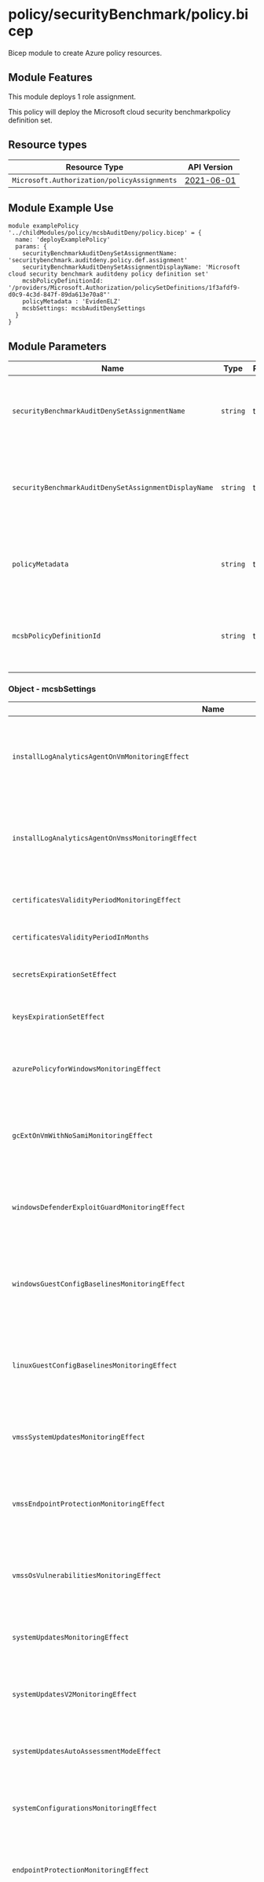 # policy/securityBenchmark/policy.bicep
Bicep module to create Azure policy resources.

## Module Features
This module deploys 1 role assignment.

This policy will deploy the Microsoft cloud security benchmarkpolicy definition set.

## Resource types

| Resource Type | API Version |
| --- | --- |
| `Microsoft.Authorization/policyAssignments` | [2021-06-01](https://docs.microsoft.com/en-us/azure/templates/microsoft.authorization/2021-06-01/policyassignments) |


## Module Example Use
```bicep
module examplePolicy '../childModules/policy/mcsbAuditDeny/policy.bicep' = {
  name: 'deployExamplePolicy'
  params: {
    securityBenchmarkAuditDenySetAssignmentName: 'securitybenchmark.auditdeny.policy.def.assignment'
    securityBenchmarkAuditDenySetAssignmentDisplayName: 'Microsoft cloud security benchmark auditdeny policy definition set'
    mcsbPolicyDefinitionId: '/providers/Microsoft.Authorization/policySetDefinitions/1f3afdf9-d0c9-4c3d-847f-89da613e70a8"'
    policyMetadata : 'EvidenELZ'
    mcsbSettings: mcsbAuditDenySettings
  }
}
```

## Module Parameters

| Name | Type | Required | Description |
| --- | --- | --- | --- |
| `securityBenchmarkAuditDenySetAssignmentName` | `string` | true | Specify name for assignment of security benchmark audit deny initiative. |
| `securityBenchmarkAuditDenySetAssignmentDisplayName` | `string` | true | Specify display name for assignment of security benchmark audit deny initiative. |
| `policyMetadata` | `string` | true | Specify metadata source value required for billing and monitoring. |
| `mcsbPolicyDefinitionId` | `string` | true | Specify the policy definition id of the built-in MCSB Initiative. |

### Object - mcsbSettings
| Name | Type | Description |
| --- | --- | --- |
| `installLogAnalyticsAgentOnVmMonitoringEffect` | `String` | Log Analytics agent should be installed on your virtual machine for Microsoft Defender for Cloud monitoring. Allowed Values: AuditIfNotExists; Disabled. |
| `installLogAnalyticsAgentOnVmssMonitoringEffect` | `String` | Log Analytics agent should be installed on your virtual machine scale sets for Microsoft Defender for Cloud monitoring. Allowed Values: AuditIfNotExists; Disabled. |
| `certificatesValidityPeriodMonitoringEffect` | `String` | Manage certificate validity period. Allowed Values: audit; deny; Disabled. |
| `certificatesValidityPeriodInMonths` | `Integer` | The maximum validity period in months of managed certificate. |
| `secretsExpirationSetEffect` | `String` | Key Vault secrets should have expiration dates set. Allowed Values: Audit; Deny; Disabled. |
| `keysExpirationSetEffect` | `String` | Key Vault keys should have expiration dates set. Allowed Values: Audit; Deny; Disabled. |
| `azurePolicyforWindowsMonitoringEffect` | `String` | Guest Configuration extension should be installed on virtual machines. Allowed Values: AuditIfNotExists; Disabled. | |
| `gcExtOnVmWithNoSamiMonitoringEffect` | `String` | Virtual machines' Guest Configuration extension should be deployed with system-assigned managed identity. Allowed Values: AuditIfNotExists;Disabled. |
| `windowsDefenderExploitGuardMonitoringEffect` | `String` | Windows Defender Exploit Guard should be enabled on your Windows virtual machines. Allowed Values: AuditIfNotExists; Disabled. |
| `windowsGuestConfigBaselinesMonitoringEffect` | `String` | Vulnerabilities in security configuration on your Windows machines should be remediated (powered by Guest Config). Allowed Values: AuditIfNotExists; Disabled. | |
| `linuxGuestConfigBaselinesMonitoringEffect` | `String` | Vulnerabilities in security configuration on your Linux machines should be remediated (powered by Guest Config). Allowed Values: AuditIfNotExists; Disabled. |
| `vmssSystemUpdatesMonitoringEffect` | `String` | System updates on virtual machine scale sets should be installed. Allowed Values: AuditIfNotExists; Disabled. |
| `vmssEndpointProtectionMonitoringEffect` | `String` | Endpoint protection solution should be installed on virtual machine scale sets. Allowed Values: AuditIfNotExists; Disabled. |
| `vmssOsVulnerabilitiesMonitoringEffect` | `String` | Vulnerabilities in security configuration on your virtual machine scale sets should be remediated. Allowed Values: AuditIfNotExists; Disabled. |
| `systemUpdatesMonitoringEffect` | `String` | System updates should be installed on your machines. Allowed Values: AuditIfNotExists; Disabled. |
| `systemUpdatesV2MonitoringEffect` | `String` | System updates should be installed on your machines (powered by Update Center). Allowed Values: AuditIfNotExists; Disabled. |
| `systemUpdatesAutoAssessmentModeEffect` | `String` | Machines should be configured to periodically check for missing system updates. Allowed Values: Audit; Disabled. |
| `systemConfigurationsMonitoringEffect` | `String` | Vulnerabilities in security configuration on your machines should be remediated. Allowed Values: AuditIfNotExists; Disabled. |
| `endpointProtectionMonitoringEffect` | `String` | Monitor missing Endpoint Protection in Microsoft Defender for Cloud. Allowed Values: AuditIfNotExists; Disabled. |
| `diskEncryptionMonitoringEffect` | `String` | Virtual machines should encrypt temp disks, caches, and data flows between Compute and Storage resources. Allowed Values: AuditIfNotExists; Disabled. |
| `gcLinuxDiskEncryptionMonitoringEffect` | `String` | Linux machines should encrypt temp disks, caches, and data flows between Compute and Storage resources. Allowed Values: AuditIfNotExists; Disabled. |
| `gcWindowsDiskEncryptionMonitoringEffect` | `String` | Windows machines should encrypt temp disks, caches, and data flows between Compute and Storage resources. Allowed Values: AuditIfNotExists; Disabled. |
| `networkSecurityGroupsOnSubnetsMonitoringEffect` | `String` | Network Security Groups on the subnet level should be enabled. Allowed Values: AuditIfNotExists; Disabled. |
| `networkSecurityGroupsOnVirtualMachinesMonitoringEffect` | `String` | Internet-facing virtual machines should be protected with network security groups. Allowed Values: AuditIfNotExists; Disabled. |
| `networkSecurityGroupsOnInternalVirtualMachinesMonitoringEffect` | `String` | Non-internet-facing virtual machines should be protected with network security groups. Allowed Values: AuditIfNotExists; Disabled. |
| `nextGenerationFirewallMonitoringEffect` | `String` | All network ports should be restricted on network security groups associated to your virtual machine. Allowed Values: AuditIfNotExists; Disabled. |
| `serverVulnerabilityAssessmentEffect` | `String` | A vulnerability assessment solution should be enabled on your virtual machines. Allowed Values: AuditIfNotExists; Disabled. |
| `jitNetworkAccessMonitoringEffect` | `String` | Management ports of virtual machines should be protected with just-in-time network access control. Allowed Values: AuditIfNotExists; Disabled. |
| `adaptiveApplicationControlsMonitoringEffect` | `String` | Adaptive application controls for defining safe applications should be enabled on your machines. Allowed Values: AuditIfNotExists; Disabled. |
| `adaptiveApplicationControlsUpdateMonitoringEffect` | `String` | Allowlist rules in your adaptive application control policy should be updated. Allowed Values: AuditIfNotExists; Disabled. |
| `sqlDbEncryptionMonitoringEffect` | `String` | Transparent Data Encryption on SQL databases should be enabled. Allowed Values: AuditIfNotExists; Disabled. |
| `sqlServerAuditingMonitoringEffect` | `String` | Auditing should be enabled on advanced data security settings on SQL Server. Allowed Values: AuditIfNotExists; Disabled. |
| `encryptionOfAutomationAccountMonitoringEffect` | `String` | Automation account variables should be encrypted. Allowed Values: Audit; Deny; Disabled. |
| `diagnosticsLogsInBatchAccountMonitoringEffect` | `String` | Resource logs in Batch accounts should be enabled. Allowed Values: AuditIfNotExists; Disabled. |
| `diagnosticsLogsInBatchAccountRetentionDays` | `String` | Required retention (in days) for logs in Batch accounts. |
| `classicComputeVmsMonitoringEffect` | `String` | Virtual machines should be migrated to new Azure Resource Manager resources. Allowed Values: Audit; Deny; Disabled. |
| `classicStorageAccountsMonitoringEffect` | `String` | Storage accounts should be migrated to new Azure Resource Manager resources. Allowed Values: Audit; Deny; Disabled. |
| `diagnosticsLogsInDataLakeAnalyticsMonitoringEffect` | `String` | Resource logs in Data Lake Analytics should be enabled. Allowed Values: AuditIfNotExists; Disabled. |
| `diagnosticsLogsInDataLakeAnalyticsRetentionDays` | `String` | Required retention (in days) of logs in Data Lake Analytics accounts. |
| `diagnosticsLogsInDataLakeStoreMonitoringEffect` | `String` | Resource logs in Azure Data Lake Store should be enabled. Allowed Values: AuditIfNotExists; Disabled. |
| `diagnosticsLogsInDataLakeStoreRetentionDays` | `String` | Required retention (in days) of logs in Data Lake Store accounts. |
| `diagnosticsLogsInEventHubMonitoringEffect` | `String` | Resource logs in Event Hub should be enabled. Allowed Values: AuditIfNotExists; Disabled. |
| `diagnosticsLogsInEventHubRetentionDays` | `String` | Required retention (in days) of logs in Event Hub accounts. |
| `diagnosticsLogsInKeyVaultMonitoringEffect` | `String` | Resource logs in Key Vault should be enabled. Allowed Values: AuditIfNotExists; Disabled. |
| `diagnosticsLogsInKeyVaultRetentionDays` | `String` | Required retention (in days) of logs in Key Vault vaults. |
| `diagnosticsLogsInKubernetesMonitoringEffect` | `String` | Resource logs in Azure Kubernetes Service should be enabled. Allowed Values: AuditIfNotExists; Disabled. |
| `diagnosticsLogsInKubernetesRetentionDays` | `String` | Required retention (in days) of logs in Kubernetes managed clusters.
| `diagnosticsLogsInLogicAppsMonitoringEffect` | `String` | Resource logs in Logic Apps should be enabled. Allowed Values: AuditIfNotExists; Disabled. |
| `diagnosticsLogsInLogicAppsRetentionDays` | `String` | Required retention (in days) of logs in Logic Apps workflows. |
| `diagnosticsLogsInRedisCacheMonitoringEffect` | `String` | Only secure connections to your Redis Cache should be enabled. Allowed Values: Audit; Deny; Disabled. |
| `diagnosticsLogsInSearchServiceMonitoringEffect` | `String` | Resource logs in Search services should be enabled. Allowed Values: AuditIfNotExists; Disabled. |
| `diagnosticsLogsInSearchServiceRetentionDays` | `String` | Required retention (in days) of logs in Azure Search service. |
| `aadAuthenticationInServiceFabricMonitoringEffect` | `String` | Service Fabric clusters should only use Azure Active Directory for client authentication. Allowed Values: Audit; Deny; Disabled. |
| `clusterProtectionLevelInServiceFabricMonitoringEffect` | `String` | Service Fabric clusters should have the ClusterProtectionLevel property set to EncryptAndSign. Allowed Values: Audit; Deny; Disabled. |
| `diagnosticsLogsInServiceBusMonitoringEffect` | `String` | Resource logs in Service Bus should be enabled. Allowed Values: AuditIfNotExists; Disabled. |
| `diagnosticsLogsInServiceBusRetentionDays` | `String` | Required retention (in days) of logs in Service Bus. |
| `aadAuthenticationInSqlServerMonitoringEffect` | `String` | An Azure Active Directory administrator should be provisioned for SQL servers. Allowed Values: AuditIfNotExists; Disabled. |
| `secureTransferToStorageAccountMonitoringEffect` | `String` | Secure transfer to storage accounts should be enabled. Allowed Values: Audit; Deny; Disabled. |
| `diagnosticsLogsInStreamAnalyticsMonitoringEffect` | `String` | Resource logs in Azure Stream Analytics should be enabled. Allowed Values: AuditIfNotExists; Disabled. |
| `diagnosticsLogsInStreamAnalyticsRetentionDays` | `String` | Required retention (in days) of logs in Stream Analytics. |
| `useRbacRulesMonitoringEffect` | `String` | Audit usage of custom RBAC rules. Allowed Values: Audit; Disabled. |
| `disableUnrestrictedNetworkToStorageAccountMonitoringEffect` | `String` | Audit unrestricted network access to storage accounts. Allowed Values: Audit; Deny; Disabled. |
| `sqlDbVulnerabilityAssesmentMonitoringEffect` | `String` | SQL databases should have vulnerability findings resolved. Allowed Values: AuditIfNotExists; Disabled. |
| `serverSqlDbVulnerabilityAssesmentMonitoringEffect` | `String` | SQL servers on machines should have vulnerability findings resolved. Allowed Values: AuditIfNotExists; Disabled. |
| `identityDesignateLessThanOwnersMonitoringEffect` | `String` | A maximum of 3 owners should be designated for your subscription. Allowed Values: AuditIfNotExists; Disabled. |
| `identityDesignateMoreThanOneOwnerMonitoringEffect` | `String` | There should be more than one owner assigned to your subscription. Allowed Values: AuditIfNotExists; Disabled. |
| `identityEnableMfaForOwnerPermissionsMonitoringEffect` | `String` | MFA should be enabled on accounts with owner permissions on your subscription. Allowed Values: AuditIfNotExists; Disabled. |
| `identityEnableMfaForWritePermissionsMonitoringEffect` | `String` | MFA should be enabled accounts with write permissions on your subscription. Allowed Values: AuditIfNotExists; Disabled. |
| `identityEnableMfaForReadPermissionsMonitoringEffect` | `String` | MFA should be enabled on accounts with read permissions on your subscription. Allowed Values: AuditIfNotExists; Disabled. |
| `identityRemoveExternalAccountWithOwnerPermissionsMonitoringEffect` | `String` | External accounts with owner permissions should be removed from your subscription. Allowed Values: AuditIfNotExists; Disabled. |
| `identityRemoveExternalAccountWithWritePermissionsMonitoringEffect` | `String` | External accounts with write permissions should be removed from your subscription. Allowed Values: AuditIfNotExists; Disabled. |
| `identityRemoveExternalAccountWithReadPermissionsMonitoringEffect` | `String` | External accounts with read permissions should be removed from your subscription. Allowed Values: AuditIfNotExists; Disabled. |
| `functionAppDisableRemoteDebuggingMonitoringEffect` | `String` | Remote debugging should be turned off for Function App. Allowed Values: AuditIfNotExists; Disabled. |
| `webAppDisableRemoteDebuggingMonitoringEffect` | `String` | Remote debugging should be turned off for Web Application. Allowed Values: AuditIfNotExists; Disabled. |
| `functionAppEnforceHttpsMonitoringEffectV2` | `String` | Function App should only be accessible over HTTPS V2. Allowed Values: Audit; Disabled. |
|`webAppEnforceHttpsMonitoringEffectV2` | `String` | Web Application should only be accessible over HTTPS V2. Allowed Values: Audit; Disabled. |
| `functionAppRestrictCorsAccessMonitoringEffect` | `String` | CORS should not allow every resource to access your Function App. Allowed Values: AuditIfNotExists; Disabled. |
| `webAppRestrictCorsAccessMonitoringEffect` | `String` | CORS should not allow every resource to access your Web Application. Allowed Values: AuditIfNotExists; Disabled. |
| `vnetEnableDdoSProtectionMonitoringEffect` | `String` | Azure DDoS Protection Standard should be enabled. Allowed Values: AuditIfNotExists; Disabled. |
| `diagnosticsLogsInIotHubMonitoringEffect` | `String` | Resource logs in IoT Hub should be enabled. Allowed Values: AuditIfNotExists; Disabled. |
| `diagnosticsLogsInIotHubRetentionDays` | `String` | Required retention (in days) of logs in IoT Hub accounts. |
| `sqlServerAdvancedDataSecurityMonitoringEffect` | `String` | Azure Defender for SQL should be enabled for unprotected Azure SQL servers. Allowed Values: AuditIfNotExists; Disabled. |
| `arcEnabledSqlServerDefenderStatusEffect` | `String` | Microsoft Defender for SQL status should be protected for Arc-enabled SQL Servers. Allowed Values: Audit; Disabled. |
| `sqlManagedInstanceAdvancedDataSecurityMonitoringEffect` | `String` | Azure Defender for SQL should be enabled for unprotected SQL Managed Instances. Allowed Values: AuditIfNotExists; Disabled. |
| `kubernetesServiceRbacEnabledMonitoringEffect` | `String` | Role-Based Access Control (RBAC) should be used on Kubernetes Services. Allowed Values: Audit; Disabled. |
| `kubernetesServiceAuthorizedIpRangesEnabledMonitoringEffect` | `String` | Authorized IP ranges should be defined on Kubernetes Services. Allowed Values: Audit; Disabled. |
| `vulnerabilityAssessmentOnManagedInstanceMonitoringEffect` | `String` | Vulnerability assessment should be enabled on SQL Managed Instance. Allowed Values: AuditIfNotExists; Disabled. |
| `vulnerabilityAssessmentOnServerMonitoringEffect` | `String` | Vulnerability assessment should be enabled on your SQL servers. Allowed Values: AuditIfNotExists; Disabled. |
| `adaptiveNetworkHardeningsMonitoringEffect` | `String` | Adaptive network hardening recommendations should be applied on internet facing virtual machines. Allowed Values: AuditIfNotExists; Disabled. |
| `restrictAccessToManagementPortsMonitoringEffect` | `String` | Management ports should be closed on your virtual machines. Allowed Values: AuditIfNotExists; Disabled. |
| `disableIpForwardingMonitoringEffect` | `String` | IP Forwarding on your virtual machine should be Disabled. | Allowed Values: AuditIfNotExists; Disabled. |
| `ensureServerTdeisEncryptedWithYourOwnKeyWithDenyMonitoringEffect` | `String` | SQL server TDE protector should be encrypted with your own key. Allowed Values: Audit; Deny; Disabled. |
| `ensureManagedInstanceTdeisEncryptedWithYourOwnKeyWithDenyMonitoringEffect` | `String` | SQL Managed Instance TDE protector should be encrypted with your own key. Allowed Values: Audit; Deny; Disabled. |
| `containerBenchmarkMonitoringEffect` | `String` | Vulnerabilities in container security configurations should be remediated. Allowed Values: AuditIfNotExists; Disabled. |
| `ascDependencyAgentAuditWindowsEffect` | `String` | Audit Dependency Agent for Windows VMs monitoring. Allowed Values: AuditIfNotExists; Disabled. |
| `ascDependencyAgentAuditLinuxEffect` | `String` | Audit Dependency Agent for Linux VMs monitoring. Allowed Values: AuditIfNotExists; Disabled. |
| `azureFirewallEffect` | `String` | All Internet traffic should be routed via your deployed Azure Firewall. Allowed Values: AuditIfNotExists; Disabled. |
| `arcWindowsMonitoringEffect` | `String` | Log Analytics agent should be installed on your  Windows Azure Arc machines. Allowed Values: AuditIfNotExists; Disabled. |
| `arcLinuxMonitoringEffect` | `String` | Log Analytics agent should be installed on your Linux Azure Arc machines. Allowed Values: AuditIfNotExists; Disabled. |
| `keyVaultsAdvancedDataSecurityMonitoringEffect` | `String` | Azure Defender for Key Vault should be enabled. Allowed Values: AuditIfNotExists; Disabled. |
| `sqlServersAdvancedDataSecurityMonitoringEffect` | `String` | Azure Defender for Azure SQL Database servers should be enabled. Allowed Values: AuditIfNotExists; Disabled. |
| `sqlServersVirtualMachinesAdvancedDataSecurityMonitoringEffect` | `String` | Azure Defender for SQL servers on machines should be enabled. Allowed Values: AuditIfNotExists; Disabled. |
| `appServicesAdvancedThreatProtectionMonitoringEffect` | `String` | Azure Defender for App Services should be enabled. Allowed Values: AuditIfNotExists; Disabled. |
| `containersAdvancedThreatProtectionMonitoringEffect` | `String` | Microsoft Defender for Containers should be enabled. Allowed Values: AuditIfNotExists; Disabled. |
| `virtualMachinesAdvancedThreatProtectionMonitoringEffect` | `String` | Azure Defender for servers should be enabled. Allowed Values: AuditIfNotExists; Disabled. |
| `azurePolicyAddonStatusEffect` | `String` | Azure Policy Add-on for Kubernetes should be installed and enabled on Azure Kubernetes Service (AKS) clusters. Allowed Values: Audit; Disabled. |
| `arcEnabledKubernetesClustersShouldHaveAzurePolicyExtensionInstalledEffect` | `String` | Azure Arc enabled Kubernetes clusters should have Azure Policy's extension installed. Allowed Values: AuditIfNotExists; Disabled. |
| `excludedImagesInKubernetesCluster` | `Array` | Kubernetes image to exclude from monitoring of all container related polices. |
| `allowedContainerImagesInKubernetesClusterEffect` | `String` | Container images should be deployed from trusted registries only. Allowed Values: Audit; Deny; Disabled. |
| `allowedContainerImagesInKubernetesClusterRegex` | `String` | Allowed registry or registries regex. |
| `allowedContainerImagesNamespaceExclusion` | `Array` | Kubernetes namespaces to exclude from monitoring of allowed container images.
| `privilegedContainersShouldBeAvoidedEffect` | `String` | Privileged containers should be avoided. Allowed Values: Audit; Deny; Disabled. |
| `privilegedContainerNamespaceExclusion` | `Array` | Kubernetes namespaces to exclude from monitoring of privileged containers.
| `allowedServicePortsInKubernetesClusterEffect` | `String` | Services should listen on allowed ports only. Allowed Values: Audit; Deny; Disabled. |
|`allowedservicePortsInKubernetesClusterPorts` | `Array` | Allowed service ports list in Kubernetes cluster. |
| `allowedServicePortsInKubernetesClusterNamespaceExclusion` | `Array` | Kubernetes namespaces to exclude from monitoring of allowed service ports.
| `noPrivilegeEscalationInKubernetesClusterEffect` | `String` | Container with privileged escalation should be avoided. Allowed Values: Audit; Deny; Disabled. |
| `noPrivilegeEscalationInKubernetesClusterNamespaceExclusion` | `Array` | Kubernetes namespaces to exclude from monitoring of privileged escalation containers.
| `noSharingSensitiveHostNamespacesInKubernetesEffect` | `String` | Containers sharing sensitive host namespaces should be avoided. Allowed Values: Audit; Deny; Disabled. |
| `noSharingSensitiveHostNamespacesInKubernetesNamespaceExclusion` | `Array` | Kubernetes namespaces to exclude from monitoring of sharing sensitive host namespaces in Kubernetes clusters.
| `readOnlyRootFileSystemInKubernetesClusterEffect` | `String` | Immutable (read-only) root filesystem should be enforced for containers. Allowed Values: Audit; Deny; Disabled. |
| `readOnlyRootFileSystemInKubernetesClusterNamespaceExclusion` | `Array` | Kubernetes namespaces to exclude from monitoring of containers running with a read only root file system.
| `allowedCapabilitiesInKubernetesClusterEffect` | `String` | Least privileged Linux capabilities should be enforced for containers. Allowed Values: Audit; Deny; Disabled. |
| `allowedCapabilitiesInKubernetesClusterNamespaceExclusion` | `Array` | Kubernetes namespaces to exclude from monitoring of containers use only allowed capabilities.
| `allowedCapabilitiesInKubernetesClusterList` | `Array` | Allowed capabilities.
| `dropCapabilitiesInKubernetesClusterList` | `Array` | Required drop capabilities.
| `allowedAppArmorProfilesInKubernetesClusterEffect` | `String` | Containers should only use allowed AppArmor profiles. Allowed Values: Audit; Deny; Disabled. |
| `allowedAppArmorProfilesInKubernetesClusterNamespaceExclusion` | `Array` | Kubernetes namespaces to exclude from monitoring of containers modification of AppArmor profile.
| `allowedAppArmorProfilesInKubernetesClusterList` | `Array` | Allowed AppArmor profiles.
| `allowedHostNetworkingAndPortsInKubernetesClusterEffect` | `String` | Usage of host networking and ports should be restricted. Allowed Values: Audit; Deny; Disabled. |
| `allowedHostNetworkingAndPortsInKubernetesClusterNamespaceExclusion` | `Array` | Kubernetes namespaces to exclude from monitoring of containers host networking and ports.
| `allowHostNetworkingInKubernetesCluster` | `Boolean` | Allow host network usage. Allowed Values: true; false. |
| `allowedHostMinPortInKubernetesCluster` | `Integer` | Min host port for pod in Kubernetes cluster. |
| `allowedHostMaxPortInKubernetesCluster` | `Integer` | Max host port for pod in Kubernetes cluster. |
| `allowedHostPathVolumesInKubernetesClusterEffect` | `String` | Usage of pod HostPath volume mounts should be restricted to a known list to restrict node access from compromised containers. Allowed Values: Audit; Deny; Disabled. |
| `allowedHostPathVolumesInKubernetesClusterNamespaceExclusion` | `Array` | Kubernetes namespaces to exclude from monitoring of pod HostPath volume mounts.
| `allowedHostPathVolumesInKubernetesClusterList` | `Object` | Allowed host paths for pod in Kubernetes cluster. |
| `memoryAndCpuLimitsInKubernetesClusterEffect` | `String` | Containers' CPU and memory limits should be enforced. Allowed Values: Audit; Deny; Disabled. |
| `memoryInKubernetesClusterLimit` | `String` | Max allowed memory bytes in Kubernetes cluster. |
| `cpuInKubernetesClusterLimit` | `String` | Max allowed CPU units in Kubernetes cluster. |
| `memoryAndCpuLimitsInKubernetesClusterNamespaceExclusion` | `Array` | Kubernetes namespaces to exclude from monitoring of memory and CPU limits. |
| `blockVulnerableImagesInKubernetesClusterEffect` | `String` | Kubernetes clusters should gate deployment of vulnerable images. Allowed Values: Audit; Deny; Disabled. |
| `blockVulnerableImagesInKubernetesClusterNamespaceExclusion` | `Array` | Kubernetes namespaces to exclude from monitoring of containers with vulnerable images. |
| `blockVulnerableImagesExcludedImages` | `Array` | Excluded images regex for gating vulnerable images in Kubernetes cluster. |
| `blockVulnerableImagesSeverityThresholdForExcludingNotPatchableFindings` | `String` | Severity threshold for excluding gating of image vulnerabilities without a patch in Kubernetes cluster. Allowed Values: None; Low; Medium; High. |
| `blockVulnerableImagesExcludeFindingIds` | `Array` | Exclude finding IDs for gating vulnerable images scan results in Kubernetes cluster. |
| `severity` | `Object` | Severity threshold for excluding gating of image vulnerabilities in Kubernetes cluster. |
| `mustRunAsNonRootNamespaceExclusion` | `Array` | Kubernetes namespaces to exclude from monitoring of containers running as root user.
| `mustRunAsNonRootNamespaceEffect` | `String` | Kubernetes containers should not be run as root user. Allowed Values: Audit; Deny; Disabled. |
| `arcEnabledKubernetesClustersShouldHaveAzureDefendersExtensionInstalled` | `String` | Azure Arc enabled Kubernetes clusters should have Azure Defender's extension installed. Allowed Values: AuditIfNotExists; Disabled. |
| `azureKubernetesServiceClustersShouldHaveSecurityProfileEnabled` | `String` | Azure Kubernetes Service clusters should have Azure Defender profile enabled. Allowed Values: Audit; Disabled. |
| `containerRegistryVulnerabilityAssessmentEffect` | `String` | Vulnerabilities in Azure Container Registry images should be remediated. Allowed Values: AuditIfNotExists; Disabled. |
| `kubernetesRunningImagesVulnerabilityAssessmentEffect` | `String` | Vulnerabilities in running images should be remediated. Allowed Values: AuditIfNotExists; Disabled. |
| `disallowPublicBlobAccessEffect` | `String` | Storage account public access should be disallowed. Allowed Values: Audit; Deny; Disabled. |
|`azureBackupShouldBeEnabledForVirtualMachinesMonitoringEffect` | `String` | Azure Backup should be enabled for Virtual Machines. Allowed Values: AuditIfNotExists; Disabled. |
| `managedIdentityShouldBeUsedInYourFunctionAppMonitoringEffect` | `String` | Managed identity should be used in your Function App. Allowed Values: AuditIfNotExists; Disabled. |
| `geoRedundantBackupShouldBeEnabledForAzureDatabaseForMariadbMonitoringEffect` | `String` | Georedundant backup should be enabled for Azure Database for MariaDB. Allowed Values: Audit; Disabled. |
| `managedIdentityShouldBeUsedInYourWebAppMonitoringEffect` | `String` | Managed identity should be used in your Web App. Allowed Values: AuditIfNotExists; Disabled. |
| `geoRedundantBackupShouldBeEnabledForAzureDatabaseForPostgresqlMonitoringEffect` | `String` | Georedundant backup should be enabled for Azure Database for PostgreSQL. Allowed Values: Audit; Disabled. |
| `ensureWebAppHasClientCertificatesIncomingClientCertificatesSetToOnMonitoringEffect` | `String` | Ensure WEB app has Client Certificates Incoming client certificates set to On. Allowed Values: Audit; Disabled. |
| `geoRedundantBackupShouldBeEnabledForAzureDatabaseForMysqlMonitoringEffect` | `String` | Georedundant backup should be enabled for Azure Database for MySQL. Allowed Values: Audit; Disabled. |
| `diagnosticLogsInAppServicesShouldBeEnabledMonitoringEffect` | `String` | Resource logs in App Services should be enabled. Allowed Values: AuditIfNotExists; Disabled. |
| `enforceSslConnectionShouldBeEnabledForPostgresqlDatabaseServersMonitoringEffect` | `String` | Enforce SSL connection should be enabled for PostgreSQL database servers. Allowed Values: Audit; Disabled. |
| `enforceSslConnectionShouldBeEnabledForMysqlDatabaseServersMonitoringEffect` | `String` | Enforce SSL connection should be enabled for MySQL database servers. Allowed Values: Audit; Disabled. |
`| latestTlsVersionShouldBeUsedInYourWebAppMonitoringEffect` | `String` | Latest TLS version should be used in your Web App. Allowed Values: AuditIfNotExists; Disabled. |
`latestTlsVersionShouldBeUsedInYourFunctionAppMonitoringEffect` | `String` | Latest TLS version should be used in your Function App. Allowed Values: AuditIfNotExists; Disabled. |
| `privateEndpointShouldBeEnabledForPostgresqlServersMonitoringEffect` | `String` | Private endpoint should be enabled for PostgreSQL servers. Allowed Values: AuditIfNotExists; Disabled. |
| `privateEndpointShouldBeEnabledForMariadbServersMonitoringEffect` | `String` | Private endpoint should be enabled for MariaDB servers. Allowed Values: AuditIfNotExists; Disabled. |
| `privateEndpointShouldBeEnabledForMysqlServersMonitoringEffect` | `String` | Private endpoint should be enabled for MySQL servers. Allowed Values: AuditIfNotExists; Disabled. |
|`sqlServersShouldBeConfiguredWithAuditingRetentionDaysGreaterThan90DaysMonitoringEffect` | `String` | SQL servers should be configured with auditing retention days greater than 90 days. Allowed Values: AuditIfNotExists; Disabled. |
| `fpsOnlyShouldBeRequiredInYourFunctionAppMonitoringEffect` | `String` | FTPS only should be required in your Function App. Allowed Values: AuditIfNotExists; Disabled. |
| `ftpsShouldBeRequiredInYourWebAppMonitoringEffect` | `String` | FTPS should be required in your Web App. Allowed Values: AuditIfNotExists; Disabled. |
| `functionAppsShouldHaveClientCertificatesEnabledMonitoringEffect` | `String` | Function apps should have 'Client Certificates (Incoming client certificates)' enabled. Allowed Values: Audit; Disabled. |
| `cognitiveServicesAccountsShouldEnableDataEncryptionWithACustomerManagedKeyMonitoringEffect` | `String` | Cognitive Services accounts should enable data encryption with a customer-managed key. Allowed Values: Audit; Deny; Disabled. |
| `azureCosmosDbAccountsShouldUseCustomerManagedKeysToEncryptDataAtRestMonitoringEffect` | `String` | Azure Cosmos DB accounts should use customer-managed keys to encrypt data at rest. Allowed Values: Audit; Deny; Disabled. |
| `azureCosmosDbAccountsShouldHaveLocalAuthenticationMethodsDisabledMonitoringEffect` | `String` | Cosmos DB database accounts should have local authentication methods Disabled. | Allowed Values: Audit; Deny; Disabled. |
| `keyVaultsShouldHavePurgeProtectionEnabledMonitoringEffect` | `String` | Key vaults should have purge protection enabled. Allowed Values: Audit; Deny; Disabled. |
| `keyVaultsShouldHaveSoftDeleteEnabledMonitoringEffect` | `String` | Key vaults should have soft delete enabled. Allowed Values: Audit; Deny; Disabled. |
| `azureCacheForRedisShouldUsePrivateEndpointMonitoringEffect` | `String` | Azure Cache for Redis should use private link. Allowed Values: AuditIfNotExists; Disabled. |
| `storageAccountsShouldUseCustomerManagedKeyForEncryptionMonitoringEffect` | `String` | Storage accounts should use customer-managed key for encryption. Allowed Values: Audit; Disabled. |
| `storageAccountsShouldRestrictNetworkAccessUsingVirtualNetworkRulesMonitoringEffect` | `String` | Storage accounts should restrict network access using virtual network rules. Allowed Values: Audit; Deny; Disabled. |
| `containerRegistriesShouldBeEncryptedWithACustomerManagedKeyMonitoringEffect` | `String` | Container registries should be encrypted with a customer-managed key. Allowed Values: Audit; Deny; Disabled. |
| `containerRegistriesShouldNotAllowUnrestrictedNetworkAccessMonitoringEffect` | `String` | Container registries should not allow unrestricted network access. Allowed Values: Audit; Disabled. |
| `containerRegistriesShouldUsePrivateLinkMonitoringEffect` | `String` | Container registries should use private link. Allowed Values: Audit; Disabled. |
| `appConfigurationShouldUsePrivateLinkMonitoringEffect` | `String` | App Configuration should use private link. Allowed Values: AuditIfNotExists; Disabled. |
| `azureEventGridDomainsShouldUsePrivateLinkMonitoringEffect` | `String` | Azure Event Grid domains should use private link. Allowed Values: Audit; Disabled. |
| `azureEventGridTopicsShouldUsePrivateLinkMonitoringEffect` | `String` | Azure Event Grid topics should use private link. Allowed Values: Audit; Disabled. |
| `azureSignalRServiceShouldUsePrivateLinkMonitoringEffect` | `String` | Azure SignalR Service should use private link. Allowed Values: Audit; Disabled. |
| `azureMachineLearningWorkspacesShouldBeEncryptedWithACustomerManagedKeyMonitoringEffect` | `String` | Azure Machine Learning workspaces should be encrypted with a customer-managed key. Allowed Values: Audit; Deny; Disabled. |
| `azureMachineLearningWorkspacesShouldUsePrivateLinkMonitoringEffect` | `String` | Azure Machine Learning workspaces should use private link. Allowed Values: Audit; Disabled. |
| `webApplicationFirewallShouldBeEnabledForAzureFrontDoorServiceServiceMonitoringEffect` | `String` | Azure Web Application Firewall should be enabled for Azure Front Door entry-points. Allowed Values: Audit; Deny; Disabled. |
| `webApplicationFirewallShouldBeEnabledForApplicationGatewayMonitoringEffect` | `String` | Web Application Firewall (WAF) should be enabled for Application Gateway. Allowed Values: Audit; Deny; Disabled. |
| `publicNetworkAccessShouldBeDisabledForMariaDbServersMonitoringEffect` | `String` | Public network access should be disabled for MariaDB servers. Allowed Values: Audit; Disabled. |
| `publicNetworkAccessShouldBeDisabledForMySqlServersMonitoringEffect` | `String` | Public network access should be disabled for MySQL servers. Allowed Values: Audit; Disabled. |
| `bringYourOwnKeyDataProtectionShouldBeEnabledForMySqlServersMonitoringEffect` | `String` | MySQL servers should use customer-managed keys to encrypt data at rest. Allowed Values: AuditIfNotExists; Disabled. |
| `publicNetworkAccessShouldBeDisabledForPostgreSqlServersMonitoringEffect` | `String` | Public network access should be disabled for PostgreSQL servers. Allowed Values: Audit; Disabled. |
| `bringYourOwnKeyDataProtectionShouldBeEnabledForPostgreSqlServersMonitoringEffect` | `String` | PostgreSQL servers should use customer-managed keys to encrypt data at rest. Allowed Values: AuditIfNotExists; Disabled. |
| `vmImageBuilderTemplatesShouldUsePrivateLinkMonitoringEffect` | `String` | VM Image Builder templates should use private link. Allowed Values: Audit; Disabled. |
| `firewallShouldBeEnabledOnKeyVaultMonitoringEffect` | `String` | Firewall should be enabled on Key Vault. Allowed Values: Audit; Disabled. |
| `privateEndpointShouldBeConfiguredForKeyVaultMonitoringEffect` | `String` | Private endpoint should be configured for Key Vault. Allowed Values: Audit; Disabled. |
| `azureSpringCloudShouldUseNetworkInjectionMonitoringEffect` | `String` | Azure Spring Cloud should use network injection. Allowed Values: Audit; Deny; Disabled. |
| `subscriptionsShouldHaveAContactEmailAddressForSecurityIssuesMonitoringEffect` | `String` | Subscriptions should have a contact email address for security issues. Allowed Values: AuditIfNotExists; Disabled. |
| `autoProvisioningOfTheLogAnalyticsAgentShouldBeEnabledOnYourSubscriptionMonitoringEffect` | `String` | Auto provisioning of the Log Analytics agent should be enabled on your subscription. Allowed Values: AuditIfNotExists; Disabled. |
| `emailNotificationForHighSeverityAlertsShouldBeEnabledMonitoringEffect` | `String` | Email notification for high severity alerts should be enabled. Allowed Values: AuditIfNotExists; Disabled. |
| `emailNotificationToSubscriptionOwnerForHighSeverityAlertsShouldBeEnabledMonitoringEffect` | `String` | Email notification to subscription owner for high severity alerts should be enabled. Allowed Values: AuditIfNotExists; Disabled. |
| `storageAccountShouldUseAPrivateLinkConnectionMonitoringEffect` | `String` | Storage account should use a private link connection. Allowed Values: AuditIfNotExists; Disabled. |
| `authenticationToLinuxMachinesShouldRequireSSHKeysMonitoringEffect` | `String` | Authentication to Linux machines should require SSH keys. Allowed Values: AuditIfNotExists; Disabled. |
| `privateEndpointConnectionsOnAzureSQLDatabaseShouldBeEnabledMonitoringEffect` | `String` | Private endpoint connections on Azure SQL Database should be enabled. Allowed Values: Audit; Disabled. |
| `publicNetworkAccessOnAzureSQLDatabaseShouldBeDisabledMonitoringEffect` | `String` | Public network access on Azure SQL Database should be Disabled. | Allowed Values: Audit; Deny; Disabled. |
| `kubernetesClustersShouldBeAccessibleOnlyOverHttpsMonitoringEffect` | `String` | Kubernetes clusters should be accessible only over HTTPS. Allowed Values: Audit; Deny; Disabled. |
| `kubernetesClustersShouldBeAccessibleOnlyOverHttpsExcludedNamespaces` | `Array` | Kubernetes namespaces to exclude from evaluation of HTTPS only access. |
| `windowsWebServersShouldBeConfiguredToUseSecureCommunicationProtocolsMonitoringEffect` | `String` | Windows web servers should be configured to use secure communication protocols. Allowed Values: AuditIfNotExists; Disabled. |
| `windowsWebServersShouldBeConfiguredToUseSecureCommunicationProtocolsIncludeArcMachines` | `String` | Include Arc connected servers. Allowed Values: true false. |
| `windowsWebServersShouldBeConfiguredToUseSecureCommunicationProtocolsMinimumTlsVersion` | `String` | Minimum TLS version. Allowed Values: 1.1 1.2. |
| `cognitiveServicesAccountsShouldRestrictNetworkAccessMonitoringEffect` | `String` | Cognitive Services accounts should restrict network access. Allowed Values: Audit; Deny; Disabled. |
| `publicNetworkAccessShouldBeDisabledForCognitiveServicesAccountsMonitoringEffect` | `String` | Public network access should be disabled for Cognitive Services accounts. Allowed Values: Audit; Deny; Disabled. |
| `apiManagementServicesShouldUseAVirtualNetworkMonitoringEffect` | `String` | API Management services should use a virtual network. Allowed Values: Audit; Disabled. |
| `apiManagementServicesShouldUseAVirtualNetworkEvaluatedSkuNames` | `Array` | API Management SKU Names. Allowed Values: Developer Basic Standard Premium Consumption.
| `azureCosmosDbAccountsShouldHaveFirewallRulesMonitoringEffect` | `String` | Azure Cosmos DB accounts should have firewall rules. Allowed Values: Audit; Deny; Disabled. |
| `networkWatcherShouldBeEnabledMonitoringEffect` | `String` | Network Watcher should be enabled. Allowed Values: AuditIfNotExists; Disabled. |
| `networkWatcherShouldBeEnabledResourceGroupName` | `String` | Name of the resource group for Network Watcher. |
| `azureDefenderForResourceManagerShouldBeEnabledMonitoringEffect` | `String` | Azure Defender for Resource Manager should be enabled. Allowed Values: AuditIfNotExists; Disabled. |
| `azureDefenderForDnsShouldBeEnabledMonitoringEffect` | `String` | Azure Defender for DNS should be enabled. Allowed Values: AuditIfNotExists; Disabled. |
| `azureDefenderForOpenSourceRelationalDatabasesShouldBeEnabledMonitoringEffect` | `String` | Azure Defender for open-source relational databases should be enabled. Allowed Values: AuditIfNotExists; Disabled. |
| `microsoftDefenderCspmShouldBeEnabledMonitoringEffect` | `String` | Microsoft Defender CSPM should be enabled. Allowed Values: AuditIfNotExists; Disabled. |
| `kubernetesClustersShouldNotUseTheDefaultNamespaceMonitoringEffect` | `String` | Kubernetes clusters should not use the default namespace. Allowed Values: Audit; Deny; Disabled. |
| `kubernetesClustersShouldDisableAutomountingAPICredentialsMonitoringEffect` | `String` | Kubernetes clusters should disable automounting API credentials. Allowed Values: Audit; Deny; Disabled. |
| `kubernetesClustersShouldDisableAutomountingApiCredentialsMonitoringNamespaceExclusion` | `Array` | Kubernetes namespaces to exclude from restricting automounting API credentials.
| `kubernetesClustersShouldNotGrantCapsysadminSecurityCapabilitiesMonitoringEffect` | `String` | Kubernetes clusters should not grant CAPSYSADMIN security capabilities. Allowed Values: Audit; Deny; Disabled. |
| `kubernetesClustersShouldNotGrantCapsysadminSecurityCapabilitiesMonitoringNamespaceExclusion` | `Array` | Kubernetes namespaces to exclude from restricting CAP_SYS_ADMIN Linux capabilities.
| `vtpmShouldBeEnabledOnSupportedVirtualMachinesMonitoringEffect` | `String` | vTPM should be enabled on supported virtual machines. Allowed Values: Audit; Disabled. |
| `secureBootShouldBeEnabledOnSupportedWindowsVirtualMachinesMonitoringEffect` | `String` | Secure Boot should be enabled on supported Windows virtual machines. Allowed Values: Audit; Disabled. |
| `guestAttestationExtensionShouldBeInstalledOnSupportedLinuxVirtualMachinesMonitoringEffect` | `String` | Guest Attestation extension should be installed on supported Linux virtual machines. Allowed Values: AuditIfNotExists; Disabled. |
| `guestAttestationExtensionShouldBeInstalledOnSupportedLinuxVirtualMachinesScaleSetsMonitoringEffect` | `String` | Guest Attestation extension should be installed on supported Linux virtual machines scale sets. Allowed Values: AuditIfNotExists; Disabled. |
| `guestAttestationExtensionShouldBeInstalledOnSupportedWindowsVirtualMachinesMonitoringEffect` | `String` | Guest Attestation extension should be installed on supported Windows virtual machines. Allowed Values: AuditIfNotExists; Disabled. |
|`guestAttestationExtensionShouldBeInstalledOnSupportedWindowsVirtualMachinesScaleSetsMonitoringEffect` | `String` | Guest Attestation extension should be installed on supported Windows virtual machines scale sets. Allowed Values: AuditIfNotExists; Disabled. |
| `installEndpointProtectionMonitoringEffect` | `String` | Endpoint protection should be installed on your machines. Allowed Values: AuditIfNotExists; Disabled. |
| `endpointProtectionHealthIssuesMonitoringEffect` | `String` | Endpoint protection health issues should be resolved on your machines. Allowed Values: AuditIfNotExists; Disabled. |
| `allowedContainerImagesLabelSelector` | `Object` | Label query to select Kubernetes resources for policy evaluation. An empty label selector matches all Kubernetes resources. |
| `privilegedContainerLabelSelector` | `Object` | Label query to select Kubernetes resources for policy evaluation. An empty label selector matches all Kubernetes resources. |
| `allowedServicePortsInKubernetesClusterLabelSelector` | `Object` | Label query to select Kubernetes resources for policy evaluation. An empty label selector matches all Kubernetes resources |
| `noPrivilegeEscalationInKubernetesClusterLabelSelector` | `Object` | Label query to select Kubernetes resources for policy evaluation. An empty label selector matches all Kubernetes resources. |
| `NoSharingSensitiveHostNamespacesInKubernetesLabelSelector` | `Object` | Kubernetes label selector to select monitoring of sharing sensitive host namespaces in Kubernetes clusters. |
| `readOnlyRootFileSystemInKubernetesClusterLabelSelector` | `Object` | Kubernetes label selector to select monitoring of containers running with a read only root file system. |
| `allowedCapabilitiesInKubernetesClusterLabelSelector` | `Object` | Kubernetes label selector to select monitoring of containers use only allowed capabilities. |
| `allowedAppArmorProfilesInKubernetesClusterLabelSelector` | `Object` | Kubernetes label selector to select monitoring of containers modification of AppArmor profile. |
| `allowedHostNetworkingAndPortsInKubernetesClusterLabelSelector` | `Object` | Kubernetes label selector to select monitoring of containers host networking and ports. |
| `allowedHostPathVolumesInKubernetesClusterLabelSelector` | `Object` | Kubernetes label selector to select monitoring of pod HostPath volume mounts. |
| `memoryAndCpuLimitsInKubernetesClusterLabelSelector` | `Object` | Kubernetes label selector to select monitoring of memory and CPU limits. |
| `mustRunAsNonRootLabelSelector` | `Object` | Kubernetes label selector to select monitoring of containers running as root users. |
| `azureContainerRegistryVulnerabilityAssessmentEffect` | `String` | Vulnerabilities in Azure Container Registry images should be remediated. Allowed Values: AuditIfNotExist; Disabled. |
| `kubernetesRunningImagesVulnerabilityMdvmAssessmentEffect` | `String` | Vulnerabilities in running images should be remediated. Allowed Values: AuditIfNotExist; Disabled. |
| `kubernetesClustersShouldNotUseTheDefaultNamespaceMonitoringLabelSelector` | `Object` | Kubernetes label selector to select monitoring of block default namespace. |
| `KubernetesClustersShouldDisableAutomountingApiCredentialsMonitoringLabelSelector` | `Object` | Kubernetes label selector to select monitoring of automounting API credentials. |
| `KubernetesClustersShouldNotGrantCapSysadminSecurityCapabilitiesMonitoringLabelSelector` | `Object` | Kubernetes label selector to select monitoring of CAP_SYS_ADMIN Linux capabilities. |
| `linuxVirtualMachineShouldUseSignedAndTrustedBootComponentEffect` | `String` | Linux virtual machines should use only signed and trusted boot components.  Allowed Values: AuditIfNotExist; Disabled. |
| `readOnlyRootFileSystemInKubernetesClusterLabelSelector` | `Object` | Kubernetes label selector to select monitoring of containers running with a read only root file system. |

## Module Outputs
None.

## Parameters file example
```json
{
    "$schema": "https://schema.management.azure.com/schemas/2019-04-01/deploymentParameters.json#",
    "contentVersion": "1.0.0.0",
    "parameters": {
            "mcsbAuditDenySettings": {
      "value": {
        "allowedContainerImagesLabelSelector":{},
        "privilegedContainerLabelSelector":{},
        "allowedServicePortsInKubernetesClusterLabelSelector":{},
        "kubernetesClustersShouldBeAccessibleOnlyOverHttpsLabelSelector":{},
        "noPrivilegeEscalationInKubernetesClusterLabelSelector":{},
        "noSharingSensitiveHostNamespacesInKubernetesLabelSelector":{},
        "readOnlyRootFileSystemInKubernetesClusterLabelSelector":{},
        "allowedCapabilitiesInKubernetesClusterLabelSelector":{},
        "allowedAppArmorProfilesInKubernetesClusterLabelSelector":{},
        "allowedHostNetworkingAndPortsInKubernetesClusterLabelSelector":{},
        "allowedHostPathVolumesInKubernetesClusterLabelSelector":{},
        "memoryAndCpuLimitsInKubernetesClusterLabelSelector":{},
        "mustRunAsNonRootLabelSelector":{},
        "azureContainerRegistryVulnerabilityAssessmentEffect": "AuditIfNotExists",
        "kubernetesRunningImagesVulnerabilityMdvmAssessmentEffect": "AuditIfNotExists",
        "KubernetesClustersShouldNotUseTheDefaultNamespaceMonitoringLabelSelector":{},
        "kubernetesClustersShouldDisableAutomountingApiCredentialsMonitoringLabelSelector":{},
        "kubernetesClustersShouldNotGrantCapSysadminSecurityCapabilitiesMonitoringLabelSelector":{},
        "LinuxVirtualMachineShouldUseSignedAndTrustedBootComponentEffect": "AuditIfNotExists",
        "installLogAnalyticsAgentOnVmMonitoringEffect": "AuditIfNotExists",
        "installLogAnalyticsAgentOnVmssMonitoringEffect": "AuditIfNotExists",
        "certificatesValidityPeriodMonitoringEffect": "disabled",
        "certificatesValidityPeriodInMonths": 12,
        "secretsExpirationSetEffect": "Disabled",
        "keysExpirationSetEffect": "Disabled",
        "azurePolicyforWindowsMonitoringEffect": "AuditIfNotExists",
        "gcExtOnVmWithNoSamiMonitoringEffect": "AuditIfNotExists",
        "windowsDefenderExploitGuardMonitoringEffect": "AuditIfNotExists",
        "windowsGuestConfigBaselinesMonitoringEffect": "AuditIfNotExists",
        "linuxGuestConfigBaselinesMonitoringEffect": "AuditIfNotExists",
        "vmssSystemUpdatesMonitoringEffect": "AuditIfNotExists",
        "vmssEndpointProtectionMonitoringEffect": "AuditIfNotExists",
        "vmssOsVulnerabilitiesMonitoringEffect": "AuditIfNotExists",
        "systemUpdatesMonitoringEffect": "AuditIfNotExists",
        "systemUpdatesV2MonitoringEffect": "AuditIfNotExists",
        "systemUpdatesAutoAssessmentModeEffect": "Audit",
        "systemConfigurationsMonitoringEffect": "AuditIfNotExists",
        "endpointProtectionMonitoringEffect": "AuditIfNotExists",
        "diskEncryptionMonitoringEffect": "AuditIfNotExists",
        "gcLinuxDiskEncryptionMonitoringEffect": "AuditIfNotExists",
        "gcWindowsDiskEncryptionMonitoringEffect": "AuditIfNotExists",
        "networkSecurityGroupsOnSubnetsMonitoringEffect": "Disabled",
        "networkSecurityGroupsOnVirtualMachinesMonitoringEffect": "AuditIfNotExists",
        "networkSecurityGroupsOnInternalVirtualMachinesMonitoringEffect": "AuditIfNotExists",
        "nextGenerationFirewallMonitoringEffect": "AuditIfNotExists",
        "serverVulnerabilityAssessmentEffect": "AuditIfNotExists",
        "jitNetworkAccessMonitoringEffect": "AuditIfNotExists",
        "adaptiveApplicationControlsMonitoringEffect": "AuditIfNotExists",
        "adaptiveApplicationControlsUpdateMonitoringEffect": "AuditIfNotExists",
        "sqlDbEncryptionMonitoringEffect": "AuditIfNotExists",
        "sqlServerAuditingMonitoringEffect": "AuditIfNotExists",
        "encryptionOfAutomationAccountMonitoringEffect": "Audit",
        "diagnosticsLogsInBatchAccountMonitoringEffect": "AuditIfNotExists",
        "diagnosticsLogsInBatchAccountRetentionDays": "1",
        "classicComputeVmsMonitoringEffect": "Audit",
        "classicStorageAccountsMonitoringEffect": "Audit",
        "diagnosticsLogsInDataLakeAnalyticsMonitoringEffect": "AuditIfNotExists",
        "diagnosticsLogsInDataLakeAnalyticsRetentionDays": "1",
        "diagnosticsLogsInDataLakeStoreMonitoringEffect": "AuditIfNotExists",
        "diagnosticsLogsInDataLakeStoreRetentionDays": "1",
        "diagnosticsLogsInEventHubMonitoringEffect": "AuditIfNotExists",
        "diagnosticsLogsInEventHubRetentionDays": "1",
        "diagnosticsLogsInKeyVaultMonitoringEffect": "AuditIfNotExists",
        "diagnosticsLogsInKeyVaultRetentionDays": "1",
        "diagnosticsLogsInKubernetesMonitoringEffect": "AuditIfNotExists",
        "diagnosticsLogsInKubernetesRetentionDays": "1",
        "diagnosticsLogsInLogicAppsMonitoringEffect": "AuditIfNotExists",
        "diagnosticsLogsInLogicAppsRetentionDays": "1",
        "diagnosticsLogsInRedisCacheMonitoringEffect": "Audit",
        "diagnosticsLogsInSearchServiceMonitoringEffect": "AuditIfNotExists",
        "diagnosticsLogsInSearchServiceRetentionDays": "1",
        "aadAuthenticationInServiceFabricMonitoringEffect": "Audit",
        "clusterProtectionLevelInServiceFabricMonitoringEffect": "Audit",
        "diagnosticsLogsInServiceBusMonitoringEffect": "AuditIfNotExists",
        "diagnosticsLogsInServiceBusRetentionDays": "1",
        "aadAuthenticationInSqlServerMonitoringEffect": "AuditIfNotExists",
        "secureTransferToStorageAccountMonitoringEffect": "Audit",
        "diagnosticsLogsInStreamAnalyticsMonitoringEffect": "AuditIfNotExists",
        "diagnosticsLogsInStreamAnalyticsRetentionDays": "1",
        "useRbacRulesMonitoringEffect": "Audit",
        "disableUnrestrictedNetworkToStorageAccountMonitoringEffect": "Disabled",
        "sqlDbVulnerabilityAssesmentMonitoringEffect": "AuditIfNotExists",
        "serverSqlDbVulnerabilityAssesmentMonitoringEffect": "AuditIfNotExists",
        "identityDesignateLessThanOwnersMonitoringEffect": "AuditIfNotExists",
        "identityDesignateMoreThanOneOwnerMonitoringEffect": "AuditIfNotExists",
        "identityEnableMfaForOwnerPermissionsMonitoringEffect": "AuditIfNotExists",
        "identityEnableMfaForWritePermissionsMonitoringEffect": "AuditIfNotExists",
        "identityEnableMfaForReadPermissionsMonitoringEffect": "AuditIfNotExists",
        "identityRemoveExternalAccountWithOwnerPermissionsMonitoringEffect": "AuditIfNotExists",
        "identityRemoveExternalAccountWithWritePermissionsMonitoringEffect": "AuditIfNotExists",
        "identityRemoveExternalAccountWithReadPermissionsMonitoringEffect": "AuditIfNotExists",
        "functionAppDisableRemoteDebuggingMonitoringEffect": "AuditIfNotExists",
        "webAppDisableRemoteDebuggingMonitoringEffect": "AuditIfNotExists",
        "functionAppEnforceHttpsMonitoringEffectV2": "Audit",
        "webAppEnforceHttpsMonitoringEffectV2": "Audit",
        "functionAppRestrictCorsAccessMonitoringEffect": "AuditIfNotExists",
        "webAppRestrictCorsAccessMonitoringEffect": "AuditIfNotExists",
        "vnetEnableDdoSProtectionMonitoringEffect": "AuditIfNotExists",
        "diagnosticsLogsInIotHubMonitoringEffect": "AuditIfNotExists",
        "diagnosticsLogsInIotHubRetentionDays": "1",
        "sqlServerAdvancedDataSecurityMonitoringEffect": "AuditIfNotExists",
        "arcEnabledSqlServerDefenderStatusEffect": "Audit",
        "sqlManagedInstanceAdvancedDataSecurityMonitoringEffect": "AuditIfNotExists",
        "kubernetesServiceRbacEnabledMonitoringEffect": "Audit",
        "kubernetesServiceAuthorizedIpRangesEnabledMonitoringEffect": "Audit",
        "vulnerabilityAssessmentOnManagedInstanceMonitoringEffect": "AuditIfNotExists",
        "vulnerabilityAssessmentOnServerMonitoringEffect": "AuditIfNotExists",
        "adaptiveNetworkHardeningsMonitoringEffect": "AuditIfNotExists",
        "restrictAccessToManagementPortsMonitoringEffect": "AuditIfNotExists",
        "disableIpForwardingMonitoringEffect": "AuditIfNotExists",
        "ensureServerTdeIsEncryptedWithYourOwnKeyWithDenyMonitoringEffect": "Disabled",
        "ensureManagedInstanceTdeIsEncryptedWithYourOwnKeyWithDenyMonitoringEffect": "Disabled",
        "containerBenchmarkMonitoringEffect": "AuditIfNotExists",
        "ascDependencyAgentAuditWindowsEffect": "AuditIfNotExists",
        "ascDependencyAgentAuditLinuxEffect": "AuditIfNotExists",
        "azureFirewallEffect": "AuditIfNotExists",
        "arcWindowsMonitoringEffect": "AuditIfNotExists",
        "arcLinuxMonitoringEffect": "AuditIfNotExists",
        "keyVaultsAdvancedDataSecurityMonitoringEffect": "AuditIfNotExists",
        "sqlServersAdvancedDataSecurityMonitoringEffect": "AuditIfNotExists",
        "sqlServersVirtualMachinesAdvancedDataSecurityMonitoringEffect": "AuditIfNotExists",
        "appServicesAdvancedThreatProtectionMonitoringEffect": "AuditIfNotExists",
        "containersAdvancedThreatProtectionMonitoringEffect": "AuditIfNotExists",
        "virtualMachinesAdvancedThreatProtectionMonitoringEffect": "AuditIfNotExists",
        "azurePolicyAddonStatusEffect": "Audit",
        "arcEnabledKubernetesClustersShouldHaveAzurePolicyExtensionInstalledEffect": "AuditIfNotExists",
        "excludedImagesInKubernetesCluster": [],
        "allowedContainerImagesInKubernetesClusterEffect": "Audit",
        "allowedContainerImagesInKubernetesClusterRegex": "^(.+){0}$",
        "allowedContainerImagesNamespaceExclusion": [
          "kube-system",
          "gatekeeper-system",
          "azure-arc",
          "azuredefender",
          "mdc"
        ],
        "privilegedContainersShouldBeAvoidedEffect": "Audit",
        "privilegedContainerNamespaceExclusion": [
          "kube-system",
          "gatekeeper-system",
          "azure-arc",
          "azuredefender",
          "mdc"
        ],
        "allowedServicePortsInKubernetesClusterEffect": "Audit",
        "allowedservicePortsInKubernetesClusterPorts": [],
        "allowedServicePortsInKubernetesClusterNamespaceExclusion": [
          "kube-system",
          "gatekeeper-system",
          "azure-arc"
        ],
        "noPrivilegeEscalationInKubernetesClusterEffect": "Audit",
        "noPrivilegeEscalationInKubernetesClusterNamespaceExclusion": [
          "kube-system",
          "gatekeeper-system",
          "azure-arc"
        ],
        "noSharingSensitiveHostNamespacesInKubernetesEffect": "Audit",
        "noSharingSensitiveHostNamespacesInKubernetesNamespaceExclusion": [
          "kube-system",
          "gatekeeper-system",
          "azure-arc"
        ],
        "readOnlyRootFileSystemInKubernetesClusterEffect": "Audit",
        "readOnlyRootFileSystemInKubernetesClusterNamespaceExclusion": [
          "kube-system",
          "gatekeeper-system",
          "azure-arc",
          "azuredefender",
          "mdc"
        ],
        "allowedCapabilitiesInKubernetesClusterEffect": "Audit",
        "allowedCapabilitiesInKubernetesClusterNamespaceExclusion": [
          "kube-system",
          "gatekeeper-system",
          "azure-arc",
          "azuredefender",
          "mdc"
        ],
        "allowedCapabilitiesInKubernetesClusterList": [],
        "dropCapabilitiesInKubernetesClusterList": [],
        "allowedAppArmorProfilesInKubernetesClusterEffect": "Audit",
        "allowedAppArmorProfilesInKubernetesClusterNamespaceExclusion": [
          "kube-system",
          "gatekeeper-system",
          "azure-arc",
          "azuredefender",
          "mdc"
        ],
        "allowedAppArmorProfilesInKubernetesClusterList": [
          "runtime/default"
        ],
        "allowedHostNetworkingAndPortsInKubernetesClusterEffect": "Audit",
        "allowedHostNetworkingAndPortsInKubernetesClusterNamespaceExclusion": [
          "kube-system",
          "gatekeeper-system",
          "azure-arc"
        ],
        "allowHostNetworkingInKubernetesCluster": false,
        "allowedHostMinPortInKubernetesCluster": 0,
        "allowedHostMaxPortInKubernetesCluster": 0,
        "allowedHostPathVolumesInKubernetesClusterEffect": "Audit",
        "allowedHostPathVolumesInKubernetesClusterNamespaceExclusion": [
          "kube-system",
          "gatekeeper-system",
          "azure-arc",
          "azuredefender",
          "mdc"
        ],
        "allowedHostPathVolumesInKubernetesClusterList": {
          "paths": []
        },
        "memoryAndCpuLimitsInKubernetesClusterEffect": "Audit",
        "memoryInKubernetesClusterLimit": "64Gi",
        "cpuInKubernetesClusterLimit": "32",
        "memoryAndCpuLimitsInKubernetesClusterNamespaceExclusion": [
          "kube-system",
          "gatekeeper-system",
          "azure-arc",
          "azuredefender",
          "mdc"
        ],
        "blockVulnerableImagesInKubernetesClusterEffect": "Disabled",
        "blockVulnerableImagesInKubernetesClusterNamespaceExclusion": [
          "kube-system",
          "gatekeeper-system",
          "azure-arc"
        ],
        "blockVulnerableImagesExcludedImages": [],
        "blockVulnerableImagesSeverityThresholdForExcludingNotPatchableFindings": "None",
        "blockVulnerableImagesExcludeFindingIDs": [],
        "severity": {
          "High": 0,
          "Medium": 0,
          "Low": 0
        },
        "mustRunAsNonRootNamespaceExclusion": [
          "kube-system",
          "gatekeeper-system",
          "azure-arc",
          "azuredefender",
          "mdc"
        ],
        "mustRunAsNonRootNamespaceEffect": "Audit",
        "arcEnabledKubernetesClustersShouldHaveAzureDefendersExtensionInstalled": "AuditIfNotExists",
        "azureKubernetesServiceClustersShouldHaveSecurityProfileEnabled": "Audit",
        "containerRegistryVulnerabilityAssessmentEffect": "AuditIfNotExists",
        "kubernetesRunningImagesVulnerabilityAssessmentEffect": "AuditIfNotExists",
        "disallowPublicBlobAccessEffect": "audit",
        "azureBackupShouldBeEnabledForVirtualMachinesMonitoringEffect": "AuditIfNotExists",
        "managedIdentityShouldBeUsedInYourFunctionAppMonitoringEffect": "AuditIfNotExists",
        "georedundantBackupShouldBeEnabledForAzureDatabaseForMariadbMonitoringEffect": "Audit",
        "managedIdentityShouldBeUsedInYourWebAppMonitoringEffect": "AuditIfNotExists",
        "geoRedundantBackupShouldBeEnabledForAzureDatabaseForPostgresqlMonitoringEffect": "Audit",
        "ensureWebAppHasClientCertificatesIncomingClientCertificatesSetToOnMonitoringEffect": "Audit",
        "geoRedundantBackupShouldBeEnabledForAzureDatabaseForMysqlMonitoringEffect": "Audit",
        "diagnosticLogsInAppServicesShouldBeEnabledMonitoringEffect": "AuditIfNotExists",
        "enforceSslConnectionShouldBeEnabledForPostgresqlDatabaseServersMonitoringEffect": "Audit",
        "enforceSslConnectionShouldBeEnabledForMysqlDatabaseServersMonitoringEffect": "Audit",
        "latestTlsVersionShouldBeUsedInYourWebAppMonitoringEffect": "AuditIfNotExists",
        "latestTlsVersionShouldBeUsedInYourFunctionAppMonitoringEffect": "AuditIfNotExists",
        "privateEndpointShouldBeEnabledForPostgresqlServersMonitoringEffect": "AuditIfNotExists",
        "privateEndpointShouldBeEnabledForMariadbServersMonitoringEffect": "AuditIfNotExists",
        "privateEndpointShouldBeEnabledForMysqlServersMonitoringEffect": "AuditIfNotExists",
        "sqlServersShouldBeConfiguredWithAuditingRetentionDaysGreaterThan90DaysMonitoringEffect": "AuditIfNotExists",
        "ftpsOnlyShouldBeRequiredInYourFunctionAppMonitoringEffect": "AuditIfNotExists",
        "ftpsShouldBeRequiredInYourWebAppMonitoringEffect": "AuditIfNotExists",
        "functionAppsShouldHaveClientCertificatesEnabledMonitoringEffect": "Audit",
        "cognitiveServicesAccountsShouldEnableDataEncryptionWithACustomerManagedKeyMonitoringEffect": "Disabled",
        "azureCosmosDbAccountsShouldUseCustomerManagedKeysToEncryptDataAtRestMonitoringEffect": "disabled",
        "azureCosmosDbAccountsShouldHaveLocalAuthenticationMethodsDisabledMonitoringEffect": "Audit",
        "keyVaultsShouldHavePurgeProtectionEnabledMonitoringEffect": "Audit",
        "keyVaultsShouldHaveSoftDeleteEnabledMonitoringEffect": "Audit",
        "azureCacheForRedisShouldUsePrivateEndpointMonitoringEffect": "AuditIfNotExists",
        "storageAccountsShouldUseCustomerManagedKeyForEncryptionMonitoringEffect": "Disabled",
        "storageAccountsShouldRestrictNetworkAccessUsingVirtualNetworkRulesMonitoringEffect": "Audit",
        "containerRegistriesShouldBeEncryptedWithACustomerManagedKeyMonitoringEffect": "Disabled",
        "containerRegistriesShouldNotAllowUnrestrictedNetworkAccessMonitoringEffect": "Audit",
        "containerRegistriesShouldUsePrivateLinkMonitoringEffect": "Audit",
        "appConfigurationShouldUsePrivateLinkMonitoringEffect": "AuditIfNotExists",
        "azureEventGridDomainsShouldUsePrivateLinkMonitoringEffect": "Audit",
        "azureEventGridTopicsShouldUsePrivateLinkMonitoringEffect": "Audit",
        "azureSignalRServiceShouldUsePrivateLinkMonitoringEffect": "Audit",
        "azureMachineLearningWorkspacesShouldBeEncryptedWithACustomerManagedKeyMonitoringEffect": "Disabled",
        "azureMachineLearningWorkspacesShouldUsePrivateLinkMonitoringEffect": "Audit",
        "webApplicationFirewallShouldBeEnabledForAzureFrontDoorServiceServiceMonitoringEffect": "Audit",
        "webApplicationFirewallShouldBeEnabledForApplicationGatewayMonitoringEffect": "Audit",
        "publicNetworkAccessShouldBeDisabledForMariaDbServersMonitoringEffect": "Audit",
        "publicNetworkAccessShouldBeDisabledForMySqlServersMonitoringEffect": "Audit",
        "bringYourOwnKeyDataProtectionShouldBeEnabledForMySqlServersMonitoringEffect": "Disabled",
        "publicNetworkAccessShouldBeDisabledForPostgreSqlServersMonitoringEffect": "Audit",
        "bringYourOwnKeyDataProtectionShouldBeEnabledForPostgreSqlServersMonitoringEffect": "Disabled",
        "vmImageBuilderTemplatesShouldUsePrivateLinkMonitoringEffect": "Audit",
        "firewallShouldBeEnabledOnKeyVaultMonitoringEffect": "Audit",
        "privateEndpointShouldBeConfiguredForKeyVaultMonitoringEffect": "Audit",
        "azureSpringCloudShouldUseNetworkInjectionMonitoringEffect": "Audit",
        "subscriptionsShouldHaveAContactEmailAddressForSecurityIssuesMonitoringEffect": "AuditIfNotExists",
        "autoProvisioningOfTheLogAnalyticsAgentShouldBeEnabledOnYourSubscriptionMonitoringEffect": "AuditIfNotExists",
        "emailNotificationForHighSeverityAlertsShouldBeEnabledMonitoringEffect": "AuditIfNotExists",
        "emailNotificationToSubscriptionOwnerForHighSeverityAlertsShouldBeEnabledMonitoringEffect": "AuditIfNotExists",
        "storageAccountShouldUseAPrivateLinkConnectionMonitoringEffect": "AuditIfNotExists",
        "authenticationToLinuxMachinesShouldRequireSshKeysMonitoringEffect": "AuditIfNotExists",
        "privateEndpointConnectionsOnAzureSqlDatabaseShouldBeEnabledMonitoringEffect": "Audit",
        "publicNetworkAccessOnAzureSqlDatabaseShouldBeDisabledMonitoringEffect": "Audit",
        "kubernetesClustersShouldBeAccessibleOnlyOverHttpsMonitoringEffect": "Audit",
        "kubernetesClustersShouldBeAccessibleOnlyOverHttpsExcludedNamespaces": [
          "kube-system",
          "gatekeeper-system",
          "azure-arc"
        ],
        "kubernetesClustersShouldBeAccessibleOnlyOverHttpsNamespaces": [],
        "windowsWebServersShouldBeConfiguredToUseSecureCommunicationProtocolsMonitoringEffect": "AuditIfNotExists",
        "windowsWebServersShouldBeConfiguredToUseSecureCommunicationProtocolsIncludeArcMachines": "true",
        "windowsWebServersShouldBeConfiguredToUseSecureCommunicationProtocolsMinimumTLSVersion": "1.2",
        "cognitiveServicesAccountsShouldRestrictNetworkAccessMonitoringEffect": "Audit",
        "publicNetworkAccessShouldBeDisabledForCognitiveServicesAccountsMonitoringEffect": "Audit",
        "apiManagementServicesShouldUseAVirtualNetworkMonitoringEffect": "Audit",
        "apiManagementServicesShouldUseAVirtualNetworkEvaluatedSkuNames": [
          "Developer",
          "Premium"
        ],
        "azureCosmosDbaccountsShouldHaveFirewallRulesMonitoringEffect": "Audit",
        "networkWatcherShouldBeEnabledMonitoringEffect": "AuditIfNotExists",
        "networkWatcherShouldBeEnabledResourceGroupName": "NetworkWatcherRG",
        "azureDefenderForResourceManagerShouldBeEnabledMonitoringEffect": "AuditIfNotExists",
        "azureDefenderForDnsShouldBeEnabledMonitoringEffect": "AuditIfNotExists",
        "azureDefenderForOpenSourceRelationalDatabasesShouldBeEnabledMonitoringEffect": "AuditIfNotExists",
        "microsoftDefenderCspmShouldBeEnabledMonitoringEffect": "Disabled",
        "KubernetesClustersShouldNotUseTheDefaultNamespaceMonitoringEffect": "Audit",
        "KubernetesClustersShouldDisableAutomountingApiCredentialsMonitoringEffect": "Audit",
        "KubernetesClustersShouldDisableAutomountingApiCredentialsMonitoringNamespaceExclusion": [
          "kube-system",
          "gatekeeper-system",
          "azure-arc",
          "azuredefender",
          "mdc"
        ],
        "KubernetesClustersShouldNotGrantCapsysadminSecurityCapabilitiesMonitoringEffect": "Audit",
        "KubernetesClustersShouldNotGrantCapsysadminSecurityCapabilitiesMonitoringNamespaceExclusion": [
          "kube-system",
          "gatekeeper-system",
          "azure-arc",
          "azuredefender",
          "mdc"
        ],
        "vtpmShouldBeEnabledOnSupportedVirtualMachinesMonitoringEffect": "Audit",
        "secureBootShouldBeEnabledOnSupportedWindowsVirtualMachinesMonitoringEffect": "Audit",
        "guestAttestationExtensionShouldBeInstalledOnSupportedLinuxVirtualMachinesMonitoringEffect": "AuditIfNotExists",
        "guestAttestationExtensionShouldBeInstalledOnSupportedLinuxVirtualMachinesScaleSetsMonitoringEffect": "AuditIfNotExists",
        "guestAttestationExtensionShouldBeInstalledOnSupportedWindowsVirtualMachinesMonitoringEffect": "AuditIfNotExists",
        "guestAttestationExtensionShouldBeInstalledOnSupportedWindowsVirtualMachinesScaleSetsMonitoringEffect": "AuditIfNotExists",
        "installEndpointProtectionMonitoringEffect": "AuditIfNotExists",
        "endpointProtectionHealthIssuesMonitoringEffect": "AuditIfNotExists"
      }
    }
```